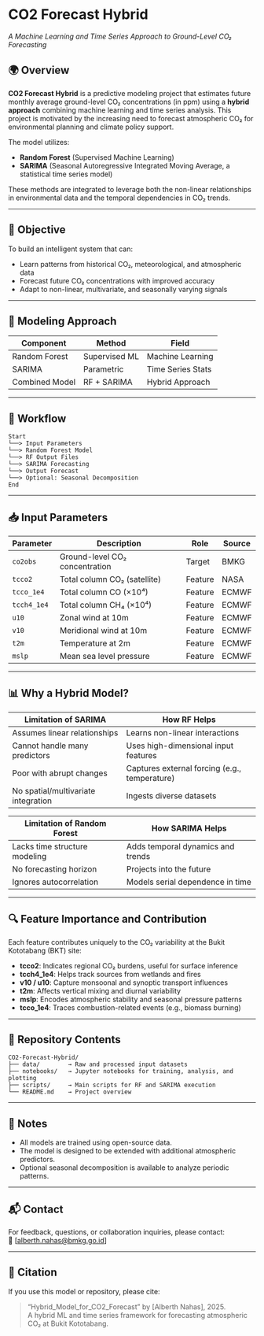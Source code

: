# CO2 Forecast Hybrid

*A Machine Learning and Time Series Approach to Ground-Level CO₂ Forecasting*

## 🌍 Overview

**CO2 Forecast Hybrid** is a predictive modeling project that estimates future monthly average ground-level CO₂ concentrations (in ppm) using a **hybrid approach** combining machine learning and time series analysis. This project is motivated by the increasing need to forecast atmospheric CO₂ for environmental planning and climate policy support.

The model utilizes:
- **Random Forest** (Supervised Machine Learning)
- **SARIMA** (Seasonal Autoregressive Integrated Moving Average, a statistical time series model)

These methods are integrated to leverage both the non-linear relationships in environmental data and the temporal dependencies in CO₂ trends.

---

## 🎯 Objective

To build an intelligent system that can:
- Learn patterns from historical CO₂, meteorological, and atmospheric data
- Forecast future CO₂ concentrations with improved accuracy
- Adapt to non-linear, multivariate, and seasonally varying signals

---

## 🧠 Modeling Approach

| Component       | Method        | Field             |
|----------------|---------------|-------------------|
| Random Forest  | Supervised ML | Machine Learning  |
| SARIMA         | Parametric    | Time Series Stats |
| Combined Model | RF + SARIMA   | Hybrid Approach   |

---

## 🔁 Workflow

```text
Start
└──> Input Parameters
└──> Random Forest Model
└──> RF Output Files
└──> SARIMA Forecasting
└──> Output Forecast
└──> Optional: Seasonal Decomposition
End
```


---

## 📥 Input Parameters

| Parameter   | Description                          | Role    | Source   |
|-------------|--------------------------------------|---------|----------|
| `co2obs`    | Ground-level CO₂ concentration       | Target  | BMKG     |
| `tcco2`     | Total column CO₂ (satellite)         | Feature | NASA     |
| `tcco_1e4`  | Total column CO (×10⁴)               | Feature | ECMWF    |
| `tcch4_1e4` | Total column CH₄ (×10⁴)              | Feature | ECMWF    |
| `u10`       | Zonal wind at 10m                    | Feature | ECMWF    |
| `v10`       | Meridional wind at 10m               | Feature | ECMWF    |
| `t2m`       | Temperature at 2m                    | Feature | ECMWF    |
| `mslp`      | Mean sea level pressure              | Feature | ECMWF    |

---

## 📊 Why a Hybrid Model?

| Limitation of SARIMA                          | How RF Helps                                   |
|-----------------------------------------------|-------------------------------------------------|
| Assumes linear relationships                  | Learns non-linear interactions                 |
| Cannot handle many predictors                 | Uses high-dimensional input features           |
| Poor with abrupt changes                      | Captures external forcing (e.g., temperature)  |
| No spatial/multivariate integration           | Ingests diverse datasets                       |

| Limitation of Random Forest                   | How SARIMA Helps                               |
|-----------------------------------------------|-------------------------------------------------|
| Lacks time structure modeling                 | Adds temporal dynamics and trends              |
| No forecasting horizon                        | Projects into the future                       |
| Ignores autocorrelation                       | Models serial dependence in time               |

---

## 🔍 Feature Importance and Contribution

Each feature contributes uniquely to the CO₂ variability at the Bukit Kototabang (BKT) site:

- **tcco2**: Indicates regional CO₂ burdens, useful for surface inference
- **tcch4_1e4**: Helps track sources from wetlands and fires
- **v10 / u10**: Capture monsoonal and synoptic transport influences
- **t2m**: Affects vertical mixing and diurnal variability
- **mslp**: Encodes atmospheric stability and seasonal pressure patterns
- **tcco_1e4**: Traces combustion-related events (e.g., biomass burning)

---

## 📁 Repository Contents


```text
CO2-Forecast-Hybrid/
├── data/        → Raw and processed input datasets
├── notebooks/   → Jupyter notebooks for training, analysis, and plotting
├── scripts/     → Main scripts for RF and SARIMA execution
└── README.md    → Project overview
```

---

## 📌 Notes

- All models are trained using open-source data.
- The model is designed to be extended with additional atmospheric predictors.
- Optional seasonal decomposition is available to analyze periodic patterns.

---


## 📬 Contact

For feedback, questions, or collaboration inquiries, please contact:  
📧 [alberth.nahas@bmkg.go.id]

---

## 📢 Citation

If you use this model or repository, please cite:

> “Hybrid_Model_for_CO2_Forecast” by [Alberth Nahas], 2025.  
> A hybrid ML and time series framework for forecasting atmospheric CO₂ at Bukit Kototabang.

